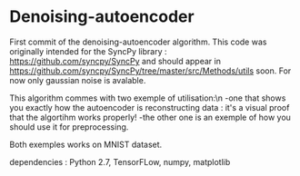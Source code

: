 # Denoising-autoencoder

First commit of the denoising-autoencoder algorithm.
This code was originally intended for the SyncPy library : https://github.com/syncpy/SyncPy and should appear in https://github.com/syncpy/SyncPy/tree/master/src/Methods/utils
soon.
For now only gaussian noise is avalable.

This algorithm commes with two exemple of utilisation:\n
-one that shows you exactly how the autoencoder is reconstructing data : it's a visual proof that the algortihm works properly!
-the other one is an exemple of how you should use it for preprocessing.

Both exemples works on MNIST dataset.

dependencies : Python 2.7, TensorFLow, numpy, matplotlib

